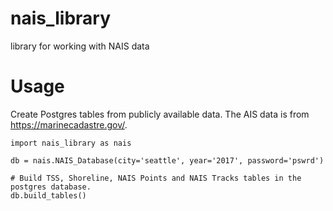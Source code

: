 # nais_library
library for working with NAIS data

# Usage
Create Postgres tables from publicly available data. The AIS data is from https://marinecadastre.gov/.
```
import nais_library as nais

db = nais.NAIS_Database(city='seattle', year='2017', password='pswrd')

# Build TSS, Shoreline, NAIS Points and NAIS Tracks tables in the postgres database.
db.build_tables()
```
